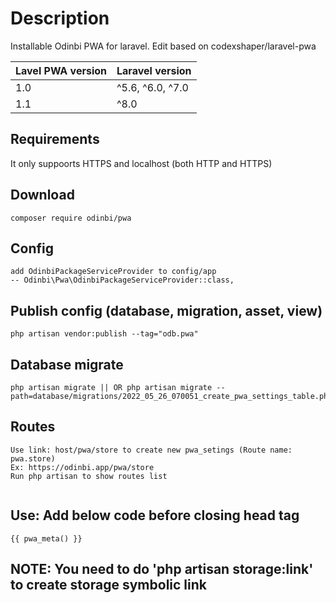 # Description
Installable Odinbi PWA for laravel. Edit based on codexshaper/laravel-pwa

| Lavel PWA version      | Laravel version   |
| ---                     | ---               |
| 1.0                     | ^5.6, ^6.0, ^7.0  |
| 1.1                     | ^8.0              |

## Requirements
It only suppoorts HTTPS and localhost (both HTTP and HTTPS)

## Download
```
composer require odinbi/pwa
```
## Config
```
add OdinbiPackageServiceProvider to config/app
-- Odinbi\Pwa\OdinbiPackageServiceProvider::class,

```
## Publish config (database, migration, asset, view)
```
php artisan vendor:publish --tag="odb.pwa"

```
## Database migrate
```
php artisan migrate || OR php artisan migrate --path=database/migrations/2022_05_26_070051_create_pwa_settings_table.php

```

## Routes
```
Use link: host/pwa/store to create new pwa_setings (Route name: pwa.store)
Ex: https://odinbi.app/pwa/store
Run php artisan to show routes list


```

## Use: Add below code before closing head tag

```
{{ pwa_meta() }}
```

## NOTE: You need to do 'php artisan storage:link' to create storage symbolic link
